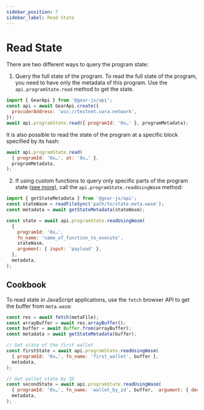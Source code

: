 ```yaml
---
sidebar_position: 7
sidebar_label: Read State
---
```


# Read State

There are two different ways to query the program state:

1. Query the full state of the program. To read the full state of the program, you need to have only the metadata of this program. Use the `api.programState.read` method to get the state.

```javascript
import { GearApi } from '@gear-js/api';
const api = await GearApi.create({
  providerAddress: 'wss://testnet.vara.network',
});
await api.programState.read({ programId: '0x…' }, programMetadata);
```

It is also possible to read the state of the program at a specific block specified by its hash:

```javascript
await api.programState.read(
  { programId: '0x…', at: '0x…' },
  programMetadata,
);
```

2. If using custom functions to query only specific parts of the program state ([see more](/docs/build/gstd/metadata#generate-metadata)), call the `api.programState.readUsingWasm` method:

```javascript
import { getStateMetadata } from '@gear-js/api';
const stateWasm = readFileSync('path/to/state.meta.wasm');
const metadata = await getStateMetadata(stateWasm);

const state = await api.programState.readUsingWasm(
  {
    programId: '0x…',
    fn_name: 'name_of_function_to_execute',
    stateWasm,
    argument: { input: 'payload' },
  },
  metadata,
);
```

## Cookbook

To read state in JavaScript applications, use the `fetch` browser API to get the buffer from `meta.wasm`:

```javascript
const res = await fetch(metaFile);
const arrayBuffer = await res.arrayBuffer();
const buffer = await Buffer.from(arrayBuffer);
const metadata = await getStateMetadata(buffer);

// Get state of the first wallet
const firstState = await api.programState.readUsingWasm(
  { programId: '0x…', fn_name: 'first_wallet', buffer },
  metadata,
);

// Get wallet state by ID
const secondState = await api.programState.readUsingWasm(
  { programId: '0x…', fn_name: 'wallet_by_id', buffer,  argument: { decimal: 1, hex: '0x01' } },
  metadata,
);
```